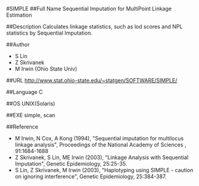 #SIMPLE
##Full Name
Sequential Imputation for MultiPoint Linkage Estimation

##Description
Calculates linkage statistics, such as lod scores and NPL statistics by Sequential Imputation.

##Author
* S Lin
* Z Skrivanek
* M Irwin (Ohio State Univ)

##URL
http://www.stat.ohio-state.edu/~statgen/SOFTWARE/SIMPLE/

##Language
C

##OS
UNIX(Solaris)

##EXE
simple, scan

##Reference
* M Irwin, N Cox, A Kong (1994), "Sequential imputation for multilocus linkage analysis", Proceedings of the National Academy of Sciences , 91:1684-1688
* Z Skrivanek, S Lin, ME Irwin (2003), "Linkage Analysis with Sequential Imputation", Genetic Epidemiology, 25:25-35.
* S Lin, Z Skrivanek, M Irwin (2003), "Haplotyping using SIMPLE - caution on ignoring interference", Genetic Epidemiology, 25:384-387.

